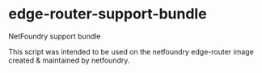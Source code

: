 # edge-router-support-bundle

NetFoundry support bundle

  This script was intended to be used on the 
  netfoundry edge-router image created &
  maintained by netfoundry.